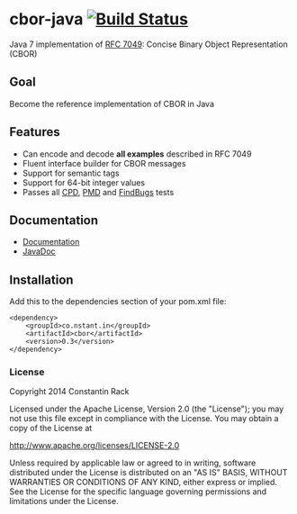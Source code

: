cbor-java [![Build Status](https://travis-ci.org/c-rack/cbor-java.png)](https://travis-ci.org/c-rack/cbor-java)
=========

Java 7 implementation of [RFC 7049](http://tools.ietf.org/html/rfc7049): Concise Binary Object Representation (CBOR)

## Goal

Become the reference implementation of CBOR in Java

## Features

* Can encode and decode **all examples** described in RFC 7049
* Fluent interface builder for CBOR messages
* Support for semantic tags
* Support for 64-bit integer values
* Passes all [CPD](http://c-rack.github.io/cbor-java/cpd.html), [PMD](http://c-rack.github.io/cbor-java/pmd.html) and [FindBugs](http://c-rack.github.io/cbor-java/findbugs.html) tests

## Documentation

* [Documentation](http://c-rack.github.io/cbor-java/)
* [JavaDoc](http://c-rack.github.io/cbor-java/apidocs/index.html)

## Installation

Add this to the dependencies section of your pom.xml file:

    <dependency>
        <groupId>co.nstant.in</groupId>
        <artifactId>cbor</artifactId>
        <version>0.3</version>
    </dependency>

### License

Copyright 2014 Constantin Rack

Licensed under the Apache License, Version 2.0 (the "License"); you may not use this file except in compliance with the License. You may obtain a copy of the License at

   http://www.apache.org/licenses/LICENSE-2.0

Unless required by applicable law or agreed to in writing, software distributed under the License is distributed on an "AS IS" BASIS, WITHOUT WARRANTIES OR CONDITIONS OF ANY KIND, either express or implied. See the License for the specific language governing permissions and limitations under the License.
